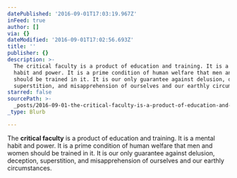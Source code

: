 ```yaml
---
datePublished: '2016-09-01T17:03:19.967Z'
inFeed: true
author: []
via: {}
dateModified: '2016-09-01T17:02:56.693Z'
title: ''
publisher: {}
description: >-
  The critical faculty is a product of education and training. It is a mental
  habit and power. It is a prime condition of human welfare that men and women
  should be trained in it. It is our only guarantee against delusion, deception,
  superstition, and misapprehension of ourselves and our earthly circumstances.
starred: false
sourcePath: >-
  _posts/2016-09-01-the-critical-faculty-is-a-product-of-education-and-training.md
_type: Blurb

---
```

The **critical faculty** is a product of education and training. It is a mental habit and power. It is a prime condition of human welfare that men and women should be trained in it. It is our only guarantee against delusion, deception, superstition, and misapprehension of ourselves and our earthly circumstances.